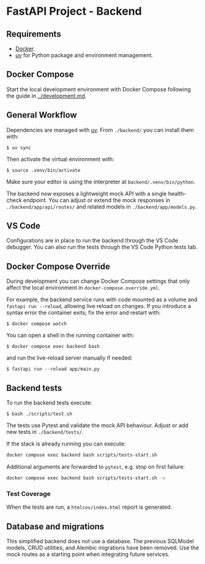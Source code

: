# FastAPI Project - Backend

## Requirements

* [Docker](https://www.docker.com/).
* [uv](https://docs.astral.sh/uv/) for Python package and environment management.

## Docker Compose

Start the local development environment with Docker Compose following the guide in [../development.md](../development.md).

## General Workflow

Dependencies are managed with [uv](https://docs.astral.sh/uv/). From `./backend/` you can install them with:

```console
$ uv sync
```

Then activate the virtual environment with:

```console
$ source .venv/bin/activate
```

Make sure your editor is using the interpreter at `backend/.venv/bin/python`.

The backend now exposes a lightweight mock API with a single health-check endpoint. You can adjust or extend the mock responses in `./backend/app/api/routes/` and related models in `./backend/app/models.py`.

## VS Code

Configurations are in place to run the backend through the VS Code debugger. You can also run the tests through the VS Code Python tests tab.

## Docker Compose Override

During development you can change Docker Compose settings that only affect the local environment in `docker-compose.override.yml`.

For example, the backend service runs with code mounted as a volume and `fastapi run --reload`, allowing live reload on changes. If you introduce a syntax error the container exits; fix the error and restart with:

```console
$ docker compose watch
```

You can open a shell in the running container with:

```console
$ docker compose exec backend bash
```

and run the live-reload server manually if needed:

```console
$ fastapi run --reload app/main.py
```

## Backend tests

To run the backend tests execute:

```console
$ bash ./scripts/test.sh
```

The tests use Pytest and validate the mock API behaviour. Adjust or add new tests in `./backend/tests/`.

If the stack is already running you can execute:

```bash
docker compose exec backend bash scripts/tests-start.sh
```

Additional arguments are forwarded to `pytest`, e.g. stop on first failure:

```bash
docker compose exec backend bash scripts/tests-start.sh -x
```

### Test Coverage

When the tests are run, a `htmlcov/index.html` report is generated.

## Database and migrations

This simplified backend does not use a database. The previous SQLModel models, CRUD utilities, and Alembic migrations have been removed. Use the mock routes as a starting point when integrating future services.
